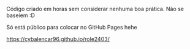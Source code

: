 Código criado em horas sem considerar nenhuma boa prática. Não se baseiem :D 

Só está público para colocar no GitHub Pages hehe

https://cybalencar96.github.io/role2403/